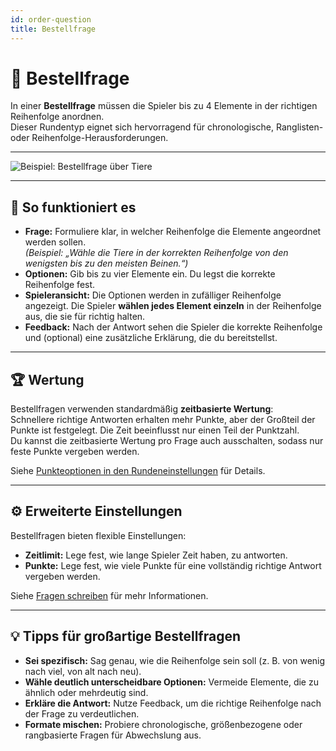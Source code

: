 ```yaml
---
id: order-question
title: Bestellfrage
---
```


# 🔀 Bestellfrage

In einer **Bestellfrage** müssen die Spieler bis zu 4 Elemente in der richtigen Reihenfolge anordnen.\
Dieser Rundentyp eignet sich hervorragend für chronologische, Ranglisten- oder Reihenfolge-Herausforderungen.

---

![Beispiel: Bestellfrage über Tiere](/images/question-modes/order-question/order-question-example.png)

---

## 📝 So funktioniert es

- **Frage:** Formuliere klar, in welcher Reihenfolge die Elemente angeordnet werden sollen.\
  _(Beispiel: „Wähle die Tiere in der korrekten Reihenfolge von den wenigsten bis zu den meisten Beinen.“)_
- **Optionen:** Gib bis zu vier Elemente ein. Du legst die korrekte Reihenfolge fest.
- **Spieleransicht:** Die Optionen werden in zufälliger Reihenfolge angezeigt. Die Spieler **wählen jedes Element einzeln** in der Reihenfolge aus, die sie für richtig halten.
- **Feedback:** Nach der Antwort sehen die Spieler die korrekte Reihenfolge und (optional) eine zusätzliche Erklärung, die du bereitstellst.

---

## 🏆 Wertung

Bestellfragen verwenden standardmäßig **zeitbasierte Wertung**:\
Schnellere richtige Antworten erhalten mehr Punkte, aber der Großteil der Punkte ist festgelegt. Die Zeit beeinflusst nur einen Teil der Punktzahl.\
Du kannst die zeitbasierte Wertung pro Frage auch ausschalten, sodass nur feste Punkte vergeben werden.

Siehe [Punkteoptionen in den Rundeneinstellungen](../editor/008-round-options.md#scoring) für Details.

---

## ⚙️ Erweiterte Einstellungen

Bestellfragen bieten flexible Einstellungen:

- **Zeitlimit:** Lege fest, wie lange Spieler Zeit haben, zu antworten.
- **Punkte:** Lege fest, wie viele Punkte für eine vollständig richtige Antwort vergeben werden.

Siehe [Fragen schreiben](../editor/005-writing-questions.md) für mehr Informationen.

---

## 💡 Tipps für großartige Bestellfragen

- **Sei spezifisch:** Sag genau, wie die Reihenfolge sein soll (z. B. von wenig nach viel, von alt nach neu).
- **Wähle deutlich unterscheidbare Optionen:** Vermeide Elemente, die zu ähnlich oder mehrdeutig sind.
- **Erkläre die Antwort:** Nutze Feedback, um die richtige Reihenfolge nach der Frage zu verdeutlichen.
- **Formate mischen:** Probiere chronologische, größenbezogene oder rangbasierte Fragen für Abwechslung aus.

